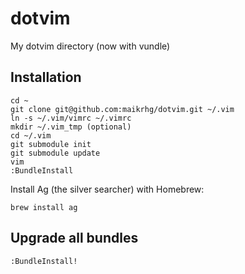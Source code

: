 # dotvim #

My dotvim directory (now with vundle)

## Installation ##

    cd ~
    git clone git@github.com:maikrhg/dotvim.git ~/.vim
    ln -s ~/.vim/vimrc ~/.vimrc
    mkdir ~/.vim_tmp (optional)
    cd ~/.vim
    git submodule init
    git submodule update
    vim
    :BundleInstall

Install Ag (the silver searcher) with Homebrew:

    brew install ag

## Upgrade all bundles ##

    :BundleInstall!
